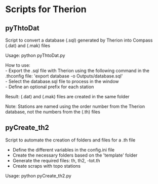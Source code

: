Scripts for Therion
====================

pyThtoDat
---------

Script to convert a database (.sql) generated by Therion
into Compass (.dat) and (.mak) files

Usage: python pyThtoDat.py  

How to use:  
	- Export the .sql file with Therion using the following command in the .thconfig file: 'export database -o Outputs/database.sql'  
	- Select the database.sql file to process in the window  
	- Define an optional prefix for each station  

Result: (.dat) and (.mak) files are created in the same folder  

Note: Stations are named using the order number from the Therion database, not the numbers from the (.th) files  

pyCreate_th2
------------

Script to automate the creation of folders and files for a .th file

- Define the different variables in the config.ini file  
- Create the necessary folders based on the 'template' folder  
- Generate the required files: th, th2, -tot.th  
- Create scraps with topo stations  

Usage: python pyCreate_th2.py  
